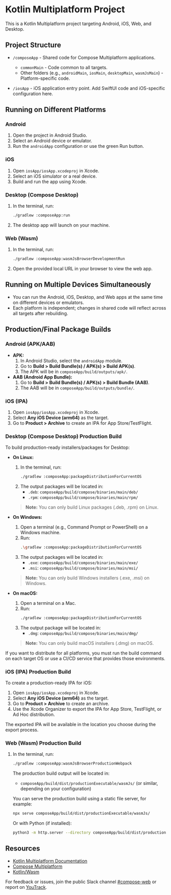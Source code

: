 # Kotlin Multiplatform Project

This is a Kotlin Multiplatform project targeting Android, iOS, Web, and Desktop.

## Project Structure

* `/composeApp` - Shared code for Compose Multiplatform applications.
  - `commonMain` - Code common to all targets.
  - Other folders (e.g., `androidMain`, `iosMain`, `desktopMain`, `wasmJsMain`) - Platform-specific code.

* `/iosApp` - iOS application entry point. Add SwiftUI code and iOS-specific configuration here.

## Running on Different Platforms

### Android
1. Open the project in Android Studio.
2. Select an Android device or emulator.
3. Run the `androidApp` configuration or use the green Run button.

### iOS
1. Open `iosApp/iosApp.xcodeproj` in Xcode.
2. Select an iOS simulator or a real device.
3. Build and run the app using Xcode.

### Desktop (Compose Desktop)
1. In the terminal, run:
   ```sh
   ./gradlew :composeApp:run
   ```
2. The desktop app will launch on your machine.

### Web (Wasm)
1. In the terminal, run:
   ```sh
   ./gradlew :composeApp:wasmJsBrowserDevelopmentRun
   ```
2. Open the provided local URL in your browser to view the web app.

## Running on Multiple Devices Simultaneously
- You can run the Android, iOS, Desktop, and Web apps at the same time on different devices or emulators.
- Each platform is independent; changes in shared code will reflect across all targets after rebuilding.

## Production/Final Package Builds

### Android (APK/AAB)
- **APK:**
  1. In Android Studio, select the `androidApp` module.
  2. Go to **Build > Build Bundle(s) / APK(s) > Build APK(s)**.
  3. The APK will be in `composeApp/build/outputs/apk/`.
- **AAB (Android App Bundle):**
  1. Go to **Build > Build Bundle(s) / APK(s) > Build Bundle (AAB)**.
  2. The AAB will be in `composeApp/build/outputs/bundle/`.

### iOS (IPA)
1. Open `iosApp/iosApp.xcodeproj` in Xcode.
2. Select **Any iOS Device (arm64)** as the target.
3. Go to **Product > Archive** to create an IPA for App Store/TestFlight.

### Desktop (Compose Desktop) Production Build
To build production-ready installers/packages for Desktop:

- **On Linux:**
  1. In the terminal, run:
     ```sh
     ./gradlew :composeApp:packageDistributionForCurrentOS
     ```
  2. The output packages will be located in:
     - `.deb`: `composeApp/build/compose/binaries/main/deb/`
     - `.rpm`: `composeApp/build/compose/binaries/main/rpm/`
  > **Note:** You can only build Linux packages (.deb, .rpm) on Linux.

- **On Windows:**
  1. Open a terminal (e.g., Command Prompt or PowerShell) on a Windows machine.
  2. Run:
     ```sh
     .\gradlew :composeApp:packageDistributionForCurrentOS
     ```
  3. The output packages will be located in:
     - `.exe`: `composeApp/build/compose/binaries/main/exe/`
     - `.msi`: `composeApp/build/compose/binaries/main/msi/`
  > **Note:** You can only build Windows installers (.exe, .msi) on Windows.

- **On macOS:**
  1. Open a terminal on a Mac.
  2. Run:
     ```sh
     ./gradlew :composeApp:packageDistributionForCurrentOS
     ```
  3. The output package will be located in:
     - `.dmg`: `composeApp/build/compose/binaries/main/dmg/`
  > **Note:** You can only build macOS installers (.dmg) on macOS.

If you want to distribute for all platforms, you must run the build command on each target OS or use a CI/CD service that provides those environments.

### iOS (IPA) Production Build
To create a production-ready IPA for iOS:

1. Open `iosApp/iosApp.xcodeproj` in Xcode.
2. Select **Any iOS Device (arm64)** as the target.
3. Go to **Product > Archive** to create an archive.
4. Use the Xcode Organizer to export the IPA for App Store, TestFlight, or Ad Hoc distribution.

The exported IPA will be available in the location you choose during the export process.

### Web (Wasm) Production Build
1. In the terminal, run:
   ```sh
   ./gradlew :composeApp:wasmJsBrowserProductionWebpack
   ```
   
   The production build output will be located in:
   
   - `composeApp/build/dist/productionExecutable/wasmJs/` (or similar, depending on your configuration)
   
   You can serve the production build using a static file server, for example:
   
   ```sh
   npx serve composeApp/build/dist/productionExecutable/wasmJs/
   ```
   
   Or with Python (if installed):
   
   ```sh
   python3 -m http.server --directory composeApp/build/dist/productionExecutable/wasmJs/
   ```

## Resources
- [Kotlin Multiplatform Documentation](https://www.jetbrains.com/help/kotlin-multiplatform-dev/get-started.html)
- [Compose Multiplatform](https://github.com/JetBrains/compose-multiplatform/#compose-multiplatform)
- [Kotlin/Wasm](https://kotl.in/wasm/)

For feedback or issues, join the public Slack channel [#compose-web](https://slack-chats.kotlinlang.org/c/compose-web) or report on [YouTrack](https://youtrack.jetbrains.com/newIssue?project=CMP).
